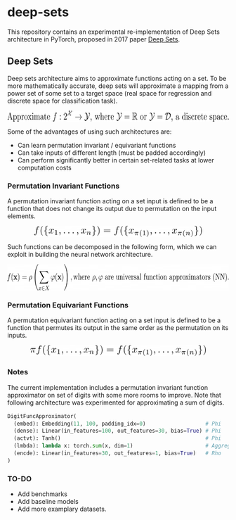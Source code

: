 # deep-sets
This repository contains an experimental re-implementation of Deep Sets architecture in PyTorch, proposed in 2017 paper [Deep Sets](https://arxiv.org/pdf/1703.06114.pdf). 

## Deep Sets
Deep sets architecture aims to approximate functions acting on a set. To be more mathematically accurate, deep sets will approximate a mapping from a power set of some set to a target space (real space for regression and discrete space for classification task). 

<p align="center">
  <img align="center" src="https://github.com/jkgrad/deep-sets/blob/main/assets/objective.png" height="25">
</p>

Some of the advantages of using such architectures are:

- Can learn permutation invariant / equivariant functions
- Can take inputs of different length (must be padded accordingly)
- Can perform significantly better in certain set-related tasks at lower computation costs

### Permutation Invariant Functions
A permutation invariant function acting on a set input is defined to be a function that does not change its output due to permutation on the input elements.
<p align="center">
  <img align="center" src="https://github.com/jkgrad/deep-sets/blob/main/assets/perm-invariant.png" height="25">
</p>

Such functions can be decomposed in the following form, which we can exploit in building the neural network architecture. 
<p align="center">
  <img align="center" src="https://github.com/jkgrad/deep-sets/blob/main/assets/perm-invariant-decompose.png" height="60">
</p>

### Permutation Equivariant Functions
A permutation equivariant function acting on a set input is defined to be a function that permutes its output in the same order as the permutation on its inputs.
<p align="center">
  <img src="https://github.com/jkgrad/deep-sets/blob/main/assets/perm-equivariant.png" height="25">
</p>

### Notes
The current implementation includes a permutation invariant function approximator on set of digits with some more rooms to improve. Note that following architecture was experimented for approximating a sum of digits. 

```python
DigitFuncApproximator(
  (embed): Embedding(11, 100, padding_idx=0)                   # Phi
  (dense): Linear(in_features=100, out_features=30, bias=True) # Phi
  (actvt): Tanh()                                              # Phi
  (lmbda): lambda x: torch.sum(x, dim=1)                       # Aggregator
  (encde): Linear(in_features=30, out_features=1, bias=True)   # Rho
)
```

### TO-DO
- Add benchmarks
- Add baseline models
- Add more examplary datasets.
